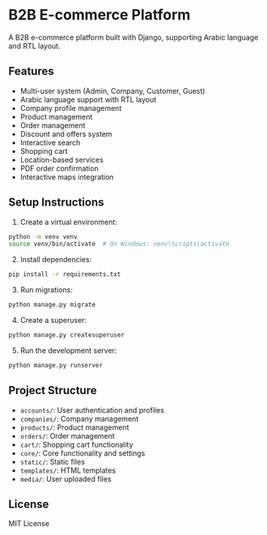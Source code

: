 # B2B E-commerce Platform

A B2B e-commerce platform built with Django, supporting Arabic language and RTL layout.

## Features

- Multi-user system (Admin, Company, Customer, Guest)
- Arabic language support with RTL layout
- Company profile management
- Product management
- Order management
- Discount and offers system
- Interactive search
- Shopping cart
- Location-based services
- PDF order confirmation
- Interactive maps integration

## Setup Instructions

1. Create a virtual environment:
```bash
python -m venv venv
source venv/bin/activate  # On Windows: venv\Scripts\activate
```

2. Install dependencies:
```bash
pip install -r requirements.txt
```

3. Run migrations:
```bash
python manage.py migrate
```

4. Create a superuser:
```bash
python manage.py createsuperuser
```

5. Run the development server:
```bash
python manage.py runserver
```

## Project Structure

- `accounts/`: User authentication and profiles
- `companies/`: Company management
- `products/`: Product management
- `orders/`: Order management
- `cart/`: Shopping cart functionality
- `core/`: Core functionality and settings
- `static/`: Static files
- `templates/`: HTML templates
- `media/`: User uploaded files

## License

MIT License 